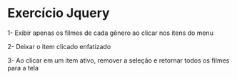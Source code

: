 # Exercício Jquery

1- Exibir apenas os filmes de cada gênero ao clicar nos itens do menu

2- Deixar o item clicado enfatizado

3- Ao clicar em um item ativo, remover a seleção e retornar todos os filmes para a tela